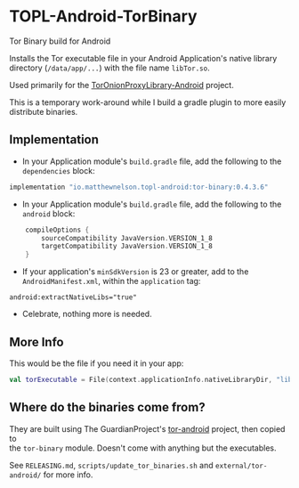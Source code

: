 # TOPL-Android-TorBinary
Tor Binary build for Android

Installs the Tor executable file in your Android Application's
native library directory (`/data/app/...`) with the file name `libTor.so`.  

Used primarily for the <a href="https://topl-android.matthewnelson.io/" target="_blank">TorOnionProxyLibrary-Android</a> project.  

This is a temporary work-around while I build a gradle plugin to more easily distribute binaries.
## Implementation

- In your Application module's `build.gradle` file, add the following to the `dependencies` block:
```groovy
implementation "io.matthewnelson.topl-android:tor-binary:0.4.3.6"
```

- In your Application module's `build.gradle` file, add the following to the `android` block:
```groovy
    compileOptions {
        sourceCompatibility JavaVersion.VERSION_1_8
        targetCompatibility JavaVersion.VERSION_1_8
    }
```

- If your application's `minSdkVersion` is 23 or greater, add to the `AndroidManifest.xml`, within 
the `application` tag:
```
android:extractNativeLibs="true"
```

- Celebrate, nothing more is needed.

## More Info  

This would be the file if you need it in your app:
```kotlin
val torExecutable = File(context.applicationInfo.nativeLibraryDir, "libTor.so")
```  

## Where do the binaries come from?  

They are built using The GuardianProject's <a href="https://github.com/guardianproject/tor-android" target="_blank">tor-android</a>
project, then copied to  
the `tor-binary` module. Doesn't come with anything but the executables.

See `RELEASING.md`, `scripts/update_tor_binaries.sh` and `external/tor-android/` for more info.

